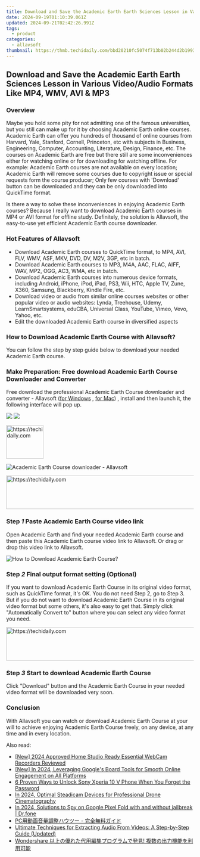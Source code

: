 ```yaml
---
title: Download and Save the Academic Earth Earth Sciences Lesson in Various Video/Audio Formats Like MP4, WMV, AVI & MP3
date: 2024-09-19T01:10:39.061Z
updated: 2024-09-21T02:42:26.991Z
tags:
  - product
categories:
  - allavsoft
thumbnail: https://thmb.techidaily.com/bbd20210fc5074f713b02b244d2b1993bd6b418eec110dce123959527009d1b5.png
---
```


## Download and Save the Academic Earth Earth Sciences Lesson in Various Video/Audio Formats Like MP4, WMV, AVI & MP3

### Overview

Maybe you hold some pity for not admitting one of the famous universities, but you still can make up for it by choosing Academic Earth online courses. Academic Earth can offer you hundreds of thousand of online courses from Harvard, Yale, Stanford, Cornell, Princeton, etc with subjects in Business, Engineering, Computer, Accounting, Literature, Design, Finance, etc. The courses on Academic Earth are free but there still are some inconveniences either for watching online or for downloading for watching offline. For example: Academic Earth courses are not available on every location; Academic Earth will remove some courses due to copyright issue or special requests form the course producer; Only few courses with 'Download' button can be downloaded and they can be only downloaded into QuickTime format.

Is there a way to solve these inconveniences in enjoying Academic Earth courses? Because I really want to download Academic Earth courses in MP4 or AVI format for offline study. Definitely, the solution is Allavsoft, the easy-to-use yet efficient Academic Earth course downloader.

### Hot Features of Allavsoft

* Download Academic Earth courses to QuickTime format, to MP4, AVI, FLV, WMV, ASF, MKV, DVD, DV, M2V, 3GP, etc in batch.
* Download Academic Earth courses to MP3, M4A, AAC, FLAC, AIFF, WAV, MP2, OGG, AC3, WMA, etc in batch.
* Download Academic Earth courses into numerous device formats, including Android, iPhone, iPod, iPad, PS3, Wii, HTC, Apple TV, Zune, X360, Samsung, Blackberry, Kindle Fire, etc.
* Download video or audio from similar online courses websites or other popular video or audio websites: Lynda, Treehouse, Udemy, LearnSmartsystems, eduCBA, Universal Class, YouTube, Vimeo, Vevo, Yahoo, etc.
* Edit the downloaded Academic Earth course in diversified aspects

### How to Download Academic Earth Course with Allavsoft?

You can follow the step by step guide below to download your needed Academic Earth course.

### Make Preparation: Free download Academic Earth Course Downloader and Converter

Free download the professional Academic Earth Course downloader and converter - Allavsoft ([for Windows](https://tools.techidaily.com/allavsoft/products/) , [for Mac](https://tools.techidaily.com/allavsoft/products/)) , install and then launch it, the following interface will pop up.

[![](https://www.allavsoft.com/how-to/../images/how-to/free-download-win.jpg)](https://tools.techidaily.com/allavsoft/products/) [![](https://www.allavsoft.com/how-to/../images/how-to/free-download-mac.jpg)](https://tools.techidaily.com/allavsoft/products/)

<!-- affiliate ads begin -->
<a href="https://bluettius.sjv.io/c/5597632/2148619/17108" target="_top" id="2148619">
  <img src="//a.impactradius-go.com/display-ad/17108-2148619" border="0" alt="https://techidaily.com" width="100" height="90"/>
</a>
<img height="0" width="0" src="https://bluettius.sjv.io/i/5597632/2148619/17108" style="position:absolute;visibility:hidden;" border="0" />
<!-- affiliate ads end -->

![Academic Earth Course downloader - Allavsoft](https://www.allavsoft.com/how-to/../images/allavsoft/screen-shot-600.jpg)

<!-- affiliate ads begin -->
<a href="https://aligracehair.sjv.io/c/5597632/2135419/19272" target="_top" id="2135419">
  <img src="//a.impactradius-go.com/display-ad/19272-2135419" border="0" alt="https://techidaily.com" width="728" height="90"/>
</a>
<img height="0" width="0" src="https://aligracehair.sjv.io/i/5597632/2135419/19272" style="position:absolute;visibility:hidden;" border="0" />
<!-- affiliate ads end -->

### Step _1_ Paste Academic Earth Course video link

Open Academic Earth and find your needed Academic Earth course and then paste this Academic Earth course video link to Allavsoft. Or drag or drop this video link to Allavsoft.

![How to Download Academic Earth Course?](https://www.allavsoft.com/how-to/../images/how-to/dare-dorm-download/download-daredorm.jpg)

### Step _2_ Final output format setting (Optional)

If you want to download Academic Earth Course in its original video format, such as QuickTime format, it's OK. You do not need Step 2, go to Step 3\. But if you do not want to download Academic Earth Course in its original video format but some others, it's also easy to get that. Simply click "Automatically Convert to" button where you can select any video format you need.

<!-- affiliate ads begin -->
<a href="https://appsumo.8odi.net/c/5597632/2043855/7443" target="_top" id="2043855">
  <img src="//a.impactradius-go.com/display-ad/7443-2043855" border="0" alt="https://techidaily.com" width="728" height="90"/>
</a>
<img height="0" width="0" src="https://appsumo.8odi.net/i/5597632/2043855/7443" style="position:absolute;visibility:hidden;" border="0" />
<!-- affiliate ads end -->

### Step _3_ Start to download Academic Earth Course

Click "Download" button and the Academic Earth Course in your needed video format will be downloaded very soon.

### Conclusion

With Allavsoft you can watch or download Academic Earth Course at your will to achieve enjoying Academic Earth Course freely, on any device, at any time and in every location.

<ins class="adsbygoogle"
     style="display:block"
     data-ad-format="autorelaxed"
     data-ad-client="ca-pub-7571918770474297"
     data-ad-slot="1223367746"></ins>

<ins class="adsbygoogle"
     style="display:block"
     data-ad-client="ca-pub-7571918770474297"
     data-ad-slot="8358498916"
     data-ad-format="auto"
     data-full-width-responsive="true"></ins>

<span class="atpl-alsoreadstyle">Also read:</span>
<div><ul>
<li><a href="https://screen-capture.techidaily.com/new-2024-approved-home-studio-ready-essential-webcam-recorders-reviewed/"><u>[New] 2024 Approved Home Studio Ready Essential WebCam Recorders Reviewed</u></a></li>
<li><a href="https://screen-recording.techidaily.com/new-in-2024-leveraging-googles-board-tools-for-smooth-online-engagement-on-all-platforms/"><u>[New] In 2024, Leveraging Google's Board Tools for Smooth Online Engagement on All Platforms</u></a></li>
<li><a href="https://android-unlock.techidaily.com/6-proven-ways-to-unlock-sony-xperia-10-v-phone-when-you-forget-the-password-by-drfone-android/"><u>6 Proven Ways to Unlock Sony Xperia 10 V Phone When You Forget the Password</u></a></li>
<li><a href="https://extra-approaches.techidaily.com/in-2024-optimal-steadicam-devices-for-professional-drone-cinematography/"><u>In 2024, Optimal Steadicam Devices for Professional Drone Cinematography</u></a></li>
<li><a href="https://android-location-track.techidaily.com/in-2024-solutions-to-spy-on-google-pixel-fold-with-and-without-jailbreak-drfone-by-drfone-virtual-android/"><u>In 2024, Solutions to Spy on Google Pixel Fold with and without jailbreak | Dr.fone</u></a></li>
<li><a href="https://win-studio.techidaily.com/1726030454397-pc/"><u>PC用動画音量調整ハウツー - 完全無料ガイド</u></a></li>
<li><a href="https://win-studio.techidaily.com/1726029878408-ultimate-techniques-for-extracting-audio-from-videos-a-step-by-step-guide-updated/"><u>Ultimate Techniques for Extracting Audio From Videos: A Step-by-Step Guide (Updated)</u></a></li>
<li><a href="https://win-studio.techidaily.com/1726029652963-wondershare/"><u>Wondershare 以上の優れた代用編集プログラムで発見! 複数の出力機能を利用可能</u></a></li>
</ul></div>

